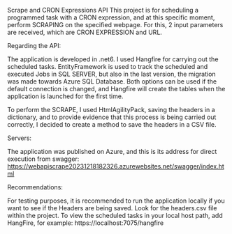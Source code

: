 Scrape and CRON Expressions API
This project is for scheduling a programmed task with a CRON expression, and at this specific moment, perform SCRAPING on the specified webpage. For this, 2 input parameters are received, which are CRON EXPRESSION and URL.

Regarding the API:

The application is developed in .net6.
I used Hangfire for carrying out the scheduled tasks. EntityFramework is used to track the scheduled and executed Jobs in SQL SERVER, but also in the last version, the migration was made towards Azure SQL Database. Both options can be used if the default connection is changed, and Hangfire will create the tables when the application is launched for the first time.

To perform the SCRAPE, I used HtmlAgilityPack, saving the headers in a dictionary, and to provide evidence that this process is being carried out correctly, I decided to create a method to save the headers in a CSV file.

Servers:

The application was published on Azure, and this is its address for direct execution from swagger:
https://webapiscrape20231218182326.azurewebsites.net/swagger/index.html

Recommendations:

For testing purposes, it is recommended to run the application locally if you want to see if the Headers are being saved. Look for the headers.csv file within the project.
To view the scheduled tasks in your local host path, add HangFire, for example: https://localhost:7075/hangfire
